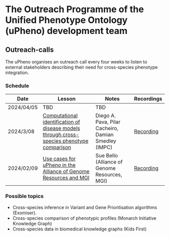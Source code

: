 # The Outreach Programme of the Unified Phenotype Ontology (uPheno) development team

## Outreach-calls

The uPheno organises an outreach call every four weeks to listen to external stakeholders describing their need for cross-species phenotype integration.

### Schedule

| Date | Lesson | Notes | Recordings |
| --- | --- | --- | --- |
| 2024/04/05 | TBD | TBD | |
| 2024/3/08 | [Computational identification of disease models through cross-species phenotype comparison](https://docs.google.com/presentation/d/1aq9EBUcVRpLj638rky_yeOviDOWLPFg_/edit) | Diego A. Pava, Pilar Cacheiro, Damian Smedley (IMPC) | [Recording](https://drive.google.com/file/d/1KefMzq0GJC3ygrLvhgjjSdiRhIj1KsBh/view?usp=drive_link) |
| 2024/02/09 | [Use cases for uPheno in the Alliance of Genome Resources and MGI](https://docs.google.com/presentation/d/1IaYPuljZ8AD5sDrixatcI4ECTpfdf0rUEbNx_hCElIM/edit) | Sue Bello (Alliance of Genome Resources, MGI) | [Recording](https://drive.google.com/file/d/1B2ZpRw8UpRZCsjxh2PxZe-lYH0kbbcA5/view?usp=drive_link) |

### Possible topics

- Cross-species inference in Variant and Gene Prioritisation algorithms (Exomiser).
- Cross-species comparison of phenotypic profiles (Monarch Initiative Knowledge Graph)
- Cross-species data in biomedical knowledge graphs (Kids First)
